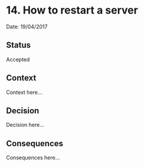 # 14. How to restart a server

Date: 19/04/2017

## Status

Accepted

## Context

Context here...

## Decision

Decision here...

## Consequences

Consequences here...